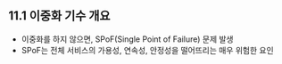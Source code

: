 ## 11.1 이중화 기수 개요
- 이중화를 하지 않으면, SPoF(Single Point of Failure) 문제 발생
- SPoF는 전체 서비스의 가용성, 연속성, 안정성을 떨어뜨리는 매우 위험한 요인